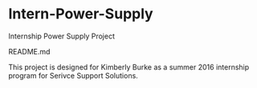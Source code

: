 # Intern-Power-Supply
Internship Power Supply Project

README.md

This project is designed for Kimberly Burke as a summer 2016 internship program for Serivce Support Solutions.
